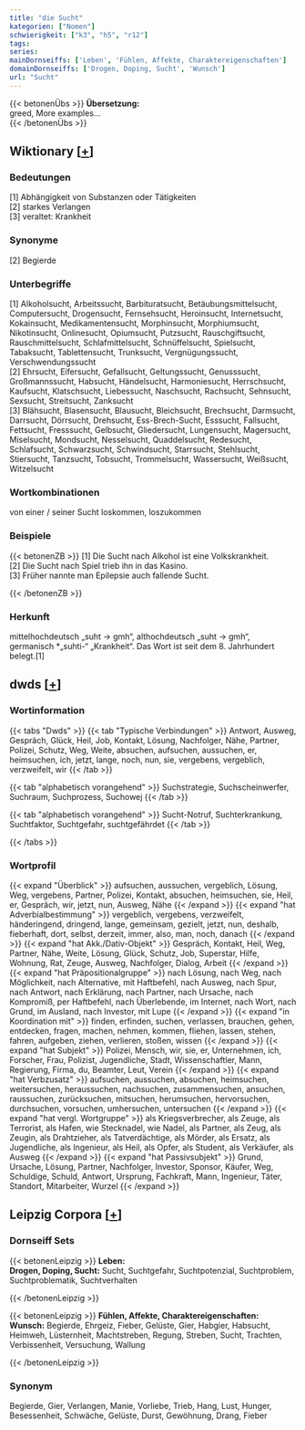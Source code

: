 ```yaml
---
title: "die Sucht"
kategorien: ["Nomen"]
schwierigkeit: ["k3", "h5", "r12"]
tags:
series:
mainDornseiffs: ['Leben', 'Fühlen, Affekte, Charaktereigenschaften']
domainDornseiffs: ['Drogen, Doping, Sucht', 'Wunsch']
url: "Sucht"
---
```


{{< betonenÜbs >}}
**Übersetzung:**  
greed, More examples...  
{{< /betonenÜbs >}}

## Wiktionary [[+](https://de.wiktionary.org/wiki/Sucht)]

### Bedeutungen
[1] Abhängigkeit von Substanzen oder Tätigkeiten  
[2] starkes Verlangen  
[3] veraltet: Krankheit  

### Synonyme
[2] Begierde  

### Unterbegriffe
[1] Alkoholsucht, Arbeitssucht, Barbituratsucht, Betäubungsmittelsucht, Computersucht, Drogensucht, Fernsehsucht, Heroinsucht, Internetsucht, Kokainsucht, Medikamentensucht, Morphinsucht, Morphiumsucht, Nikotinsucht, Onlinesucht, Opiumsucht, Putzsucht, Rauschgiftsucht, Rauschmittelsucht, Schlafmittelsucht, Schnüffelsucht, Spielsucht, Tabaksucht, Tablettensucht, Trunksucht, Vergnügungssucht, Verschwendungssucht  
[2] Ehrsucht, Eifersucht, Gefallsucht, Geltungssucht, Genusssucht, Großmannssucht, Habsucht, Händelsucht, Harmoniesucht, Herrschsucht, Kaufsucht, Klatschsucht, Liebessucht, Naschsucht, Rachsucht, Sehnsucht, Sexsucht, Streitsucht, Zanksucht  
[3] Blähsucht, Blasensucht, Blausucht, Bleichsucht, Brechsucht, Darmsucht, Darrsucht, Dörrsucht, Drehsucht, Ess-Brech-Sucht, Esssucht, Fallsucht, Fettsucht, Fresssucht, Gelbsucht, Gliedersucht, Lungensucht, Magersucht, Miselsucht, Mondsucht, Nesselsucht, Quaddelsucht, Redesucht, Schlafsucht, Schwarzsucht, Schwindsucht, Starrsucht, Stehlsucht, Stiersucht, Tanzsucht, Tobsucht, Trommelsucht, Wassersucht, Weißsucht, Witzelsucht  

### Wortkombinationen
von einer / seiner Sucht loskommen, loszukommen  

### Beispiele
{{< betonenZB >}}
[1] Die Sucht nach Alkohol ist eine Volkskrankheit.  
[2] Die Sucht nach Spiel trieb ihn in das Kasino.  
[3] Früher nannte man Epilepsie auch fallende Sucht.  

{{< /betonenZB >}}
### Herkunft
mittelhochdeutsch „suht → gmh“, althochdeutsch „suht → gmh“, germanisch *„suhti-“ „Krankheit“. Das Wort ist seit dem 8. Jahrhundert belegt.[1]  



## dwds [[+](https://www.dwds.de/wb/Sucht)]

### Wortinformation
{{< tabs "Dwds" >}}
{{< tab "Typische Verbindungen" >}}
Antwort, Ausweg, Gespräch, Glück, Heil, Job, Kontakt, Lösung, Nachfolger, Nähe, Partner, Polizei, Schutz, Weg, Weite, absuchen, aufsuchen, aussuchen, er, heimsuchen, ich, jetzt, lange, noch, nun, sie, vergebens, vergeblich, verzweifelt, wir
{{< /tab >}}

{{< tab "alphabetisch vorangehend" >}}
Suchstrategie, Suchscheinwerfer, Suchraum, Suchprozess, Suchowej
{{< /tab >}}

{{< tab "alphabetisch vorangehend" >}}
Sucht-Notruf, Suchterkrankung, Suchtfaktor, Suchtgefahr, suchtgefährdet
{{< /tab >}}

{{< /tabs >}}

### Wortprofil
{{< expand "Überblick" >}} aufsuchen, aussuchen, vergeblich, Lösung, Weg, vergebens, Partner, Polizei, Kontakt, absuchen, heimsuchen, sie, Heil, er, Gespräch, wir, jetzt, nun, Ausweg, Nähe {{< /expand >}}
{{< expand "hat Adverbialbestimmung" >}} vergeblich, vergebens, verzweifelt, händeringend, dringend, lange, gemeinsam, gezielt, jetzt, nun, deshalb, fieberhaft, dort, selbst, derzeit, immer, also, man, noch, danach {{< /expand >}}
{{< expand "hat Akk./Dativ-Objekt" >}} Gespräch, Kontakt, Heil, Weg, Partner, Nähe, Weite, Lösung, Glück, Schutz, Job, Superstar, Hilfe, Wohnung, Rat, Zeuge, Ausweg, Nachfolger, Dialog, Arbeit {{< /expand >}}
{{< expand "hat Präpositionalgruppe" >}} nach Lösung, nach Weg, nach Möglichkeit, nach Alternative, mit Haftbefehl, nach Ausweg, nach Spur, nach Antwort, nach Erklärung, nach Partner, nach Ursache, nach Kompromiß, per Haftbefehl, nach Überlebende, im Internet, nach Wort, nach Grund, im Ausland, nach Investor, mit Lupe {{< /expand >}}
{{< expand "in Koordination mit" >}} finden, erfinden, suchen, verlassen, brauchen, gehen, entdecken, fragen, machen, nehmen, kommen, fliehen, lassen, stehen, fahren, aufgeben, ziehen, verlieren, stoßen, wissen {{< /expand >}}
{{< expand "hat Subjekt" >}} Polizei, Mensch, wir, sie, er, Unternehmen, ich, Forscher, Frau, Polizist, Jugendliche, Stadt, Wissenschaftler, Mann, Regierung, Firma, du, Beamter, Leut, Verein {{< /expand >}}
{{< expand "hat Verbzusatz" >}} aufsuchen, aussuchen, absuchen, heimsuchen, weitersuchen, heraussuchen, nachsuchen, zusammensuchen, ansuchen, raussuchen, zurücksuchen, mitsuchen, herumsuchen, hervorsuchen, durchsuchen, vorsuchen, umhersuchen, untersuchen {{< /expand >}}
{{< expand "hat vergl. Wortgruppe" >}} als Kriegsverbrecher, als Zeuge, als Terrorist, als Hafen, wie Stecknadel, wie Nadel, als Partner, als Zeug, als Zeugin, als Drahtzieher, als Tatverdächtige, als Mörder, als Ersatz, als Jugendliche, als Ingenieur, als Heil, als Opfer, als Student, als Verkäufer, als Ausweg {{< /expand >}}
{{< expand "hat Passivsubjekt" >}} Grund, Ursache, Lösung, Partner, Nachfolger, Investor, Sponsor, Käufer, Weg, Schuldige, Schuld, Antwort, Ursprung, Fachkraft, Mann, Ingenieur, Täter, Standort, Mitarbeiter, Wurzel {{< /expand >}}

## Leipzig Corpora [[+](https://corpora.uni-leipzig.de/en/res?word=Sucht&corpusId=deu_newscrawl-public_2018)]

### Dornseiff Sets
{{< betonenLeipzig >}}
**Leben:**  
**Drogen, Doping, Sucht:** Sucht, Suchtgefahr, Suchtpotenzial, Suchtproblem, Suchtproblematik, Suchtverhalten  

{{< /betonenLeipzig >}}


{{< betonenLeipzig >}}
**Fühlen, Affekte, Charaktereigenschaften:**  
**Wunsch:** Begierde, Ehrgeiz, Fieber, Gelüste, Gier, Habgier, Habsucht, Heimweh, Lüsternheit, Machtstreben, Regung, Streben, Sucht, Trachten, Verbissenheit, Versuchung, Wallung  

{{< /betonenLeipzig >}}

### Synonym
Begierde, Gier, Verlangen, Manie, Vorliebe, Trieb, Hang, Lust, Hunger, Besessenheit, Schwäche, Gelüste, Durst, Gewöhnung, Drang, Fieber

